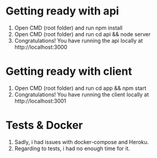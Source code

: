 # Getting ready with api

1. Open CMD (root folder) and run npm install
2. Open CMD (root folder) and run cd api && node server
3. Congratulations! You have running the api locally at http://localhost:3000

# Getting ready with client

1. Open CMD (root folder) and run cd app && npm start
2. Congratulations! You have running the client locally at http://localhost:3001

# Tests & Docker
1. Sadly, i had issues with docker-compose and Heroku.
2. Regarding to tests, i had no enough time for it.

